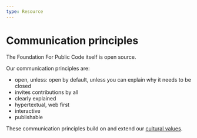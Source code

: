 ```yaml
---
type: Resource
---
```


# Communication principles

The Foundation For Public Code itself is open source.

Our communication principles are:

* open, unless: open by default, unless you can explain why it needs to be closed
* invites contributions by all
* clearly explained
* hypertextual, web first
* interactive
* publishable

These communication principles build on and extend our [cultural values](../../organization/cultural-values.md).
